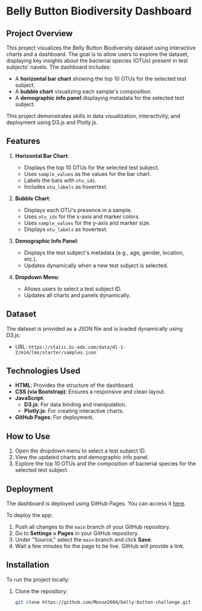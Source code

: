 # Belly Button Biodiversity Dashboard

## Project Overview
This project visualizes the Belly Button Biodiversity dataset using interactive charts and a dashboard. The goal is to allow users to explore the dataset, displaying key insights about the bacterial species (OTUs) present in test subjects' navels. The dashboard includes:

- A **horizontal bar chart** showing the top 10 OTUs for the selected test subject.
- A **bubble chart** visualizing each sample's composition.
- A **demographic info panel** displaying metadata for the selected test subject.

This project demonstrates skills in data visualization, interactivity, and deployment using D3.js and Plotly.js.

## Features
1. **Horizontal Bar Chart**:
   - Displays the top 10 OTUs for the selected test subject.
   - Uses `sample_values` as the values for the bar chart.
   - Labels the bars with `otu_ids`.
   - Includes `otu_labels` as hovertext.

2. **Bubble Chart**:
   - Displays each OTU's presence in a sample.
   - Uses `otu_ids` for the x-axis and marker colors.
   - Uses `sample_values` for the y-axis and marker size.
   - Displays `otu_labels` as hovertext.

3. **Demographic Info Panel**:
   - Displays the test subject's metadata (e.g., age, gender, location, etc.).
   - Updates dynamically when a new test subject is selected.

4. **Dropdown Menu**:
   - Allows users to select a test subject ID.
   - Updates all charts and panels dynamically.

## Dataset
The dataset is provided as a JSON file and is loaded dynamically using D3.js:
- URL: `https://static.bc-edx.com/data/dl-1-2/m14/lms/starter/samples.json`

## Technologies Used
- **HTML**: Provides the structure of the dashboard.
- **CSS (via Bootstrap)**: Ensures a responsive and clean layout.
- **JavaScript**:
  - **D3.js**: For data binding and manipulation.
  - **Plotly.js**: For creating interactive charts.
- **GitHub Pages**: For deployment.

## How to Use
1. Open the dropdown menu to select a test subject ID.
2. View the updated charts and demographic info panel.
3. Explore the top 10 OTUs and the composition of bacterial species for the selected test subject.

## Deployment
The dashboard is deployed using GitHub Pages. You can access it [here](https://<your-username>.github.io/belly-button-challenge/).

To deploy the app:
1. Push all changes to the `main` branch of your GitHub repository.
2. Go to **Settings > Pages** in your GitHub repository.
3. Under "Source," select the `main` branch and click **Save**.
4. Wait a few minutes for the page to be live. GitHub will provide a link.

## Installation
To run the project locally:
1. Clone the repository:
   ```bash
   git clone https://github.com/Monse2604/belly-button-challenge.git
